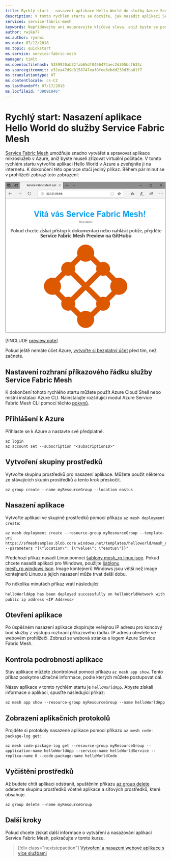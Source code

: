 ```yaml
---
title: Rychlý start – nasazení aplikace Hello World do služby Azure Service Fabric Mesh | Microsoft Docs
description: V tomto rychlém startu se dozvíte, jak nasadit aplikaci Service Fabric Mesh do služby Azure Service Fabric Mesh.
services: service-fabric-mesh
keywords: Nepřidávejte ani neupravujte klíčová slova, aniž byste se poradili se svým odborníkem na SEO.
author: rwike77
ms.author: ryanwi
ms.date: 07/12/2018
ms.topic: quickstart
ms.service: service-fabric-mesh
manager: timlt
ms.openlocfilehash: 5359920ab32fab65df0466474aec2d305bcf633c
ms.sourcegitcommit: e32ea47d9d8158747eaf8fee6ebdd238d3ba01f7
ms.translationtype: HT
ms.contentlocale: cs-CZ
ms.lasthandoff: 07/17/2018
ms.locfileid: "39091046"
---
```

# <a name="quickstart-deploy-hello-world-to-service-fabric-mesh"></a>Rychlý start: Nasazení aplikace Hello World do služby Service Fabric Mesh

[Service Fabric Mesh](service-fabric-mesh-overview.md) umožňuje snadno vytvářet a spravovat aplikace mikroslužeb v Azure, aniž byste museli zřizovat virtuální počítače. V tomto rychlém startu vytvoříte aplikaci Hello World v Azure a zveřejníte ji na internetu. K dokončení této operace stačí jediný příkaz. Během pár minut se v prohlížeči zobrazí toto zobrazení:

![Aplikace Hello World v prohlížeči][sfm-app-browser]

[!INCLUDE [preview note](./includes/include-preview-note.md)]

Pokud ještě nemáte účet Azure, [vytvořte si bezplatný účet](https://azure.microsoft.com/free/) před tím, než začnete.

## <a name="set-up-service-fabric-mesh-cli"></a>Nastavení rozhraní příkazového řádku služby Service Fabric Mesh 
K dokončení tohoto rychlého startu můžete použít Azure Cloud Shell nebo místní instalaci Azure CLI. Nainstalujte rozšiřující modul Azure Service Fabric Mesh CLI pomocí těchto [pokynů](service-fabric-mesh-howto-setup-cli.md).

## <a name="sign-in-to-azure"></a>Přihlášení k Azure
Přihlaste se k Azure a nastavte své předplatné.

```azurecli-interactive
az login
az account set --subscription "<subscriptionID>"
```

## <a name="create-resource-group"></a>Vytvoření skupiny prostředků
Vytvořte skupinu prostředků pro nasazení aplikace. Můžete použít některou ze stávajících skupin prostředků a tento krok přeskočit. 

```azurecli-interactive
az group create --name myResourceGroup --location eastus 
```

## <a name="deploy-the-application"></a>Nasazení aplikace
Vytvořte aplikaci ve skupině prostředků pomocí příkazu `az mesh deployment create`:

```azurecli-interactive
az mesh deployment create --resource-group myResourceGroup --template-uri https://sfmeshsamples.blob.core.windows.net/templates/helloworld/mesh_rp.linux.json --parameters "{\"location\": {\"value\": \"eastus\"}}" 
```
Předchozí příkaz nasadí Linux pomocí [šablony mesh_rp.linux.json](https://sfmeshsamples.blob.core.windows.net/templates/helloworld/mesh_rp.linux.json). Pokud chcete nasadit aplikaci pro Windows, použijte [šablonu mesh_rp.windows.json](https://sfmeshsamples.blob.core.windows.net/templates/helloworld/mesh_rp.windows.json). Image kontejnerů Windows jsou větší než image kontejnerů Linuxu a jejich nasazení může trvat delší dobu.

Po několika minutách příkaz vrátí následující:

`helloWorldApp has been deployed successfully on helloWorldNetwork with public ip address <IP Address>` 

## <a name="open-the-application"></a>Otevření aplikace
Po úspěšném nasazení aplikace zkopírujte veřejnou IP adresu pro koncový bod služby z výstupu rozhraní příkazového řádku.  IP adresu otevřete ve webovém prohlížeči. Zobrazí se webová stránka s logem Azure Service Fabric Mesh.

## <a name="check-the-application-details"></a>Kontrola podrobností aplikace
Stav aplikace můžete zkontrolovat pomocí příkazu `az mesh app show`. Tento příkaz poskytne užitečné informace, podle kterých můžete postupovat dál.

Název aplikace v tomto rychlém startu je `helloWorldApp`. Abyste získali informace o aplikaci, spusťte následující příkaz:

```azurecli-interactive
az mesh app show --resource-group myResourceGroup --name helloWorldApp
```

## <a name="see-the-application-logs"></a>Zobrazení aplikačních protokolů

Projděte si protokoly nasazené aplikace pomocí příkazu `az mesh code-package-log get`:

```azurecli-interactive
az mesh code-package-log get --resource-group myResourceGroup --application-name helloWorldApp --service-name helloWorldService --replica-name 0 --code-package-name helloWorldCode
```

## <a name="clean-up-resources"></a>Vyčištění prostředků

Až budete chtít aplikaci odstranit, spuštěním příkazu [az group delete][az-group-delete] odeberte skupinu prostředků včetně aplikace a síťových prostředků, které obsahuje.

```azurecli-interactive
az group delete --name myResourceGroup
```

## <a name="next-steps"></a>Další kroky

Pokud chcete získat další informace o vytváření a nasazování aplikací Service Fabric Mesh, pokračujte v tomto kurzu.
> [!div class="nextstepaction"]
> [Vytvoření a nasazení webové aplikace s více službami](service-fabric-mesh-tutorial-create-dotnetcore.md)

<!-- Images -->
[sfm-app-browser]: ./media/service-fabric-mesh-quickstart-deploy-container/HelloWorld.png

<!-- Links / Internal -->
[az-group-delete]: /cli/azure/group#az_group_delete
[azure-cli-install]: https://docs.microsoft.com/cli/azure/install-azure-cli?view=azure-cli-latest
